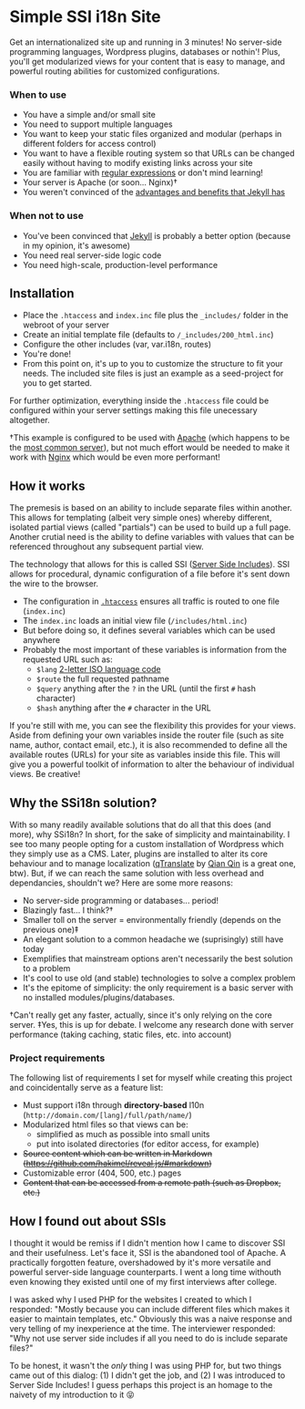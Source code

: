 # Simple SSI i18n Site
Get an internationalized site up and running in 3 minutes! No server-side programming languages, Wordpress plugins, databases or nothin'! Plus, you'll get modularized views for your content that is easy to manage, and powerful routing abilities for customized configurations.

### When to use
- You have a simple and/or small site
- You need to support multiple languages
- You want to keep your static files organized and modular (perhaps in different folders for access control)
- You want to have a flexible routing system so that URLs can be changed easily without having to modify existing links across your site
- You are familiar with [regular expressions](http://www.regular-expressions.info/) or don't mind learning!
- Your server is Apache (or soon... Nginx)†
- You weren't convinced of the [advantages and benefits that Jekyll has](ttp://jekyllbootstrap.com/lessons/jekyll-introduction.html#why_should_i_care)

### When not to use
- You've been convinced that [Jekyll](http://jekyllrb.com/) is probably a better option (because in my opinion, it's awesome)
- You need real server-side logic code
- You need high-scale, production-level performance

## Installation
- Place the `.htaccess` and `index.inc` file plus the `_includes/` folder in the webroot of your server
- Create an initial template file (defaults to `/_includes/200_html.inc`)
- Configure the other includes (var, var.i18n, routes)
- You're done!
- From this point on, it's up to you to customize the structure to fit your needs. The included site files is just an example as a seed-project for you to get started.

For further optimization, everything inside the `.htaccess` file could be configured within your server settings making this file unecessary altogether.

†This example is configured to be used with [Apache](http://httpd.apache.org/docs/current/howto/ssi.html) (which happens to be the [most common server](http://news.netcraft.com/archives/2013/04/02/april-2013-web-server-survey.html)), but not much effort would be needed to make it work with [Nginx](http://nginx.org/en/docs/http/ngx_http_ssi_module.html) which would be even more performant!


## How it works
The premesis is based on an ability to include separate files within another. This allows for templating (albeit very simple ones) whereby different, isolated partial views (called "partials") can be used to build up a full page. Another crutial need is the ability to define variables with values that can be referenced throughout any subsequent partial view.

The technology that allows for this is called SSI ([Server Side Includes](http://en.wikipedia.org/wiki/Server_Side_Includes)). SSI allows for procedural, dynamic configuration of a file before it's sent down the wire to the browser.

- The configuration in [`.htaccess`](http://en.wikipedia.org/wiki/Htaccess) ensures all traffic is routed to one file (`index.inc`)
- The `index.inc` loads an initial view file (`/includes/html.inc`)
- But before doing so, it defines several variables which can be used anywhere
- Probably the most important of these variables is information from the requested URL such as:
  - `$lang` [2-letter ISO language code](http://en.wikipedia.org/wiki/List_of_ISO_639-1_codes)
  - `$route` the full requested pathname
  - `$query` anything after the `?` in the URL (until the first `#` hash character)
  - `$hash` anything after the `#` character in the URL

If you're still with me, you can see the flexibility this provides for your views. Aside from defining your own variables inside the router file (such as site name, author, contact email, etc.), it is also recommended to define all the available routes (URLs) for your site as variables inside this file. This will give you a powerful toolkit of information to alter the behaviour of individual views. Be creative!


## Why the SSi18n solution?
With so many readily available solutions that do all that this does (and more), why SSi18n? In short, for the sake of simplicity and maintainability. I see too many people opting for a custom installation of Wordpress which they simply use as a CMS. Later, plugins are installed to alter its core behaviour and to manage localization ([qTranslate](http://wordpress.org/extend/plugins/qtranslate/) by [Qian Qin](http://www.qianqin.de/qtranslate/) is a great one, btw). But, if we can reach the same solution with less overhead and dependancies, shouldn't we? Here are some more reasons:

- No server-side programming or databases... period!
- Blazingly fast... I think?†
- Smaller toll on the server = environmentally friendly (depends on the previous one)‡
- An elegant solution to a common headache we (suprisingly) still have today
- Exemplifies that mainstream options aren't necessarily the best solution to a problem
- It's cool to use old (and stable) technologies to solve a complex problem
- It's the epitome of simplicity: the only requirement is a basic server with no installed modules/plugins/databases.

†Can't really get any faster, actually, since it's only relying on the core server.
‡Yes, this is up for debate. I welcome any research done with server performance (taking caching, static files, etc. into account)

### Project requirements
The following list of requirements I set for myself while creating this project and coincidentally serve as a feature list:

- Must support i18n through **directory-based** l10n (`http://domain.com/[lang]/full/path/name/`)
- Modularized html files so that views can be:
  - simplified as much as possible into small units
  - put into isolated directories (for editor access, for example)
- <del>Source content which can be written in Markdown (https://github.com/hakimel/reveal.js/#markdown)</del>
- Customizable error (404, 500, etc.) pages
- <del>Content that can be accessed from a remote path (such as Dropbox, etc.)</del>

<!--
https://github.com/chjj/marked
```html
<section data-markdown="example.md" data-separator="^\n\n\n" data-vertical="^\n\n"></section>
```

```html
<section data-markdown>
    <script type="text/template">
        <!--#include virtual="/includes/200_html.inc"
    </script>
</section>
```
-->

## How I found out about SSIs
I thought it would be remiss if I didn't mention how I came to discover SSI and their usefulness. Let's face it, SSI is the abandoned tool of Apache. A practically forgotten feature, overshadowed by it's more versatile and powerful server-side language counterparts. I went a long time withouth even knowing they existed until one of my first interviews after college.

I was asked why I used PHP for the websites I created to which I responded: "Mostly because you can include different files which makes it easier to maintain templates, etc." Obviously this was a naive response and very telling of my inexperience at the time. The interviewer responded: "Why not use server side includes if all you need to do is include separate files?"

To be honest, it wasn't the _only_ thing I was using PHP for, but two things came out of this dialog: (1) I didn't get the job, and (2) I was introduced to Server Side Includes! I guess perhaps this project is an homage to the naivety of my introduction to it :stuck_out_tongue_closed_eyes: